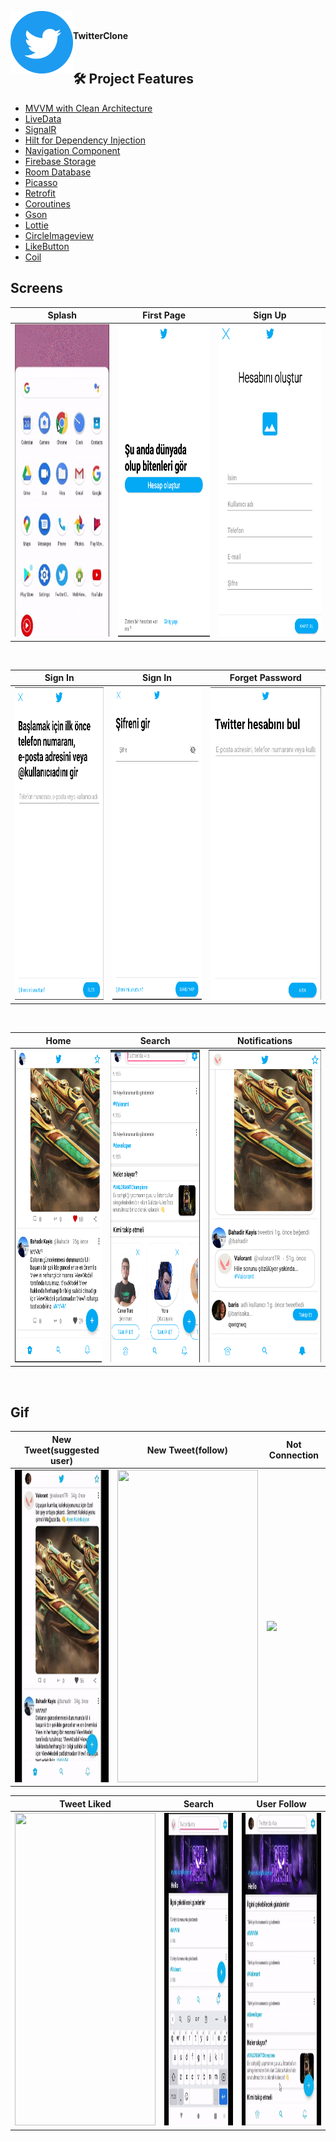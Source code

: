 <img src="https://github.com/BahadirKayis/TwitterClone/blob/master/screenshots/Twitter%20social%20icons%20-%20circle%20-%20blue.png" align="left" width="100" height="100"/></br><div align="left|center">**TwitterClone**</div>
</br>

 ## 🛠 Project Features
 
- [MVVM with Clean Architecture](https://www.toptal.com/android/android-apps-mvvm-with-clean-architecture)
- [LiveData](https://developer.android.com/topic/libraries/architecture/livedata)
- [SignalR]()
- [Hilt for Dependency Injection](https://developer.android.com/training/dependency-injection/hilt-android)
- [Navigation Component](https://developer.android.com/guide/navigation/navigation-getting-started)
- [Firebase Storage](https://firebase.google.com/docs/firestore/quickstart)
- [Room Database](https://developer.android.com/training/data-storage/room)
- [Picasso](https://square.github.io/picasso/)
- [Retrofit](https://square.github.io/retrofit)
- [Coroutines](https://developer.android.com/kotlin/coroutines)
- [Gson](https://github.com/google/gson)
- [Lottie](https://github.com/LottieFiles/lottie-android)
- [CircleImageview](https://github.com/hdodenhof/CircleImageView)
- [LikeButton](https://github.com/jd-alexander/LikeButton)
- [Coil](https://coil-kt.github.io/coil/)

## Screens

| Splash | First Page| Sign Up |
| ------ | ---- | ------ |
|<img src="https://github.com/BahadirKayis/TwitterClone/blob/master/screenshots/gif/splashgif.gif" width="225" height="500"/>|<img src="https://github.com/BahadirKayis/TwitterClone/blob/master/screenshots/firstpage.png" width="225" height="500"/>|<img src="https://github.com/BahadirKayis/TwitterClone/blob/master/screenshots/creatUser.png" height="500"/>|

</br>

| Sign In | Sign In | Forget Password |
| ------ | ------ | ------- |
|<img src="https://github.com/BahadirKayis/TwitterClone/blob/master/screenshots/signin.png" width="225" height="500"/>|<img src="https://github.com/BahadirKayis/TwitterClone/blob/master/screenshots/signsecond.png" width="225" height="500"/>|<img src="https://github.com/BahadirKayis/TwitterClone/blob/master/screenshots/forgetpassword.png" height="500"/>|

</br>

| Home | Search| Notifications |
| ------ | ---- | ------ |
|<img src="https://github.com/BahadirKayis/TwitterClone/blob/master/screenshots/homePage.png" width="225" height="500"/>|<img src="https://github.com/BahadirKayis/TwitterClone/blob/master/screenshots/search.png" width="225" height="500"/>|<img src="https://github.com/BahadirKayis/TwitterClone/blob/master/screenshots/notification.png" height="500"/>|

</br>

## Gif

| New Tweet(suggested user)|New Tweet(follow)| Not Connection |
| ------ | ---- | ------ |
|<img src="https://github.com/BahadirKayis/TwitterClone/blob/master/screenshots/gif/notitweet.gif" width="225" height="500"/>|<img src="https://github.com/BahadirKayis/TwitterClone/blob/master/screenshots/gif/follownotitweet.gif" width="225" height="500"/>|<img src="https://github.com/BahadirKayis/TwitterClone/blob/master/screenshots/gif/closednetwork.gif" height="500"/>|

| Tweet Liked | Search | User Follow |
| ------ | ---- | ------ |
|<img src="https://github.com/BahadirKayis/TwitterClone/blob/master/screenshots/gif/notificationlike.gif" width="225" height="500"/>|<img src="https://github.com/BahadirKayis/TwitterClone/blob/master/screenshots/gif/searchoutotex.gif" width="225" height="500"/>|<img src="https://github.com/BahadirKayis/TwitterClone/blob/master/screenshots/gif/searchuserfollow.gif" height="500"/>|
